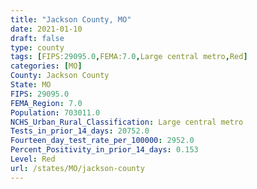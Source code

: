 ```yaml
---
title: "Jackson County, MO"
date: 2021-01-10
draft: false
type: county
tags: [FIPS:29095.0,FEMA:7.0,Large central metro,Red]
categories: [MO]
County: Jackson County
State: MO
FIPS: 29095.0
FEMA_Region: 7.0
Population: 703011.0
NCHS_Urban_Rural_Classification: Large central metro
Tests_in_prior_14_days: 20752.0
Fourteen_day_test_rate_per_100000: 2952.0
Percent_Positivity_in_prior_14_days: 0.153
Level: Red
url: /states/MO/jackson-county
---
```



